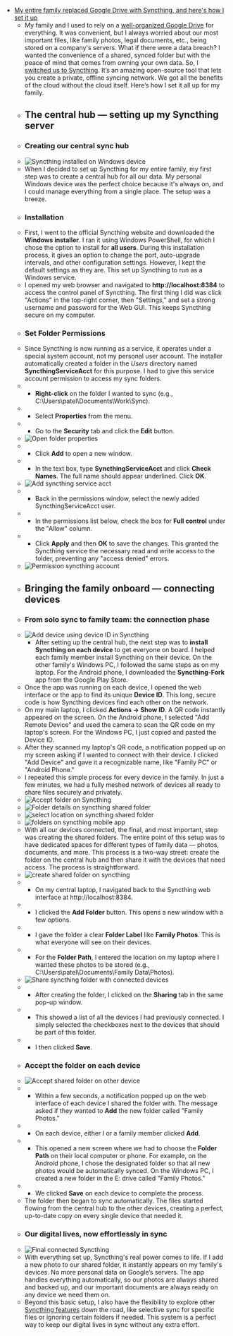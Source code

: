- [My entire family replaced Google Drive with Syncthing, and here's how I set it up](https://www.xda-developers.com/replaced-google-drive-with-syncthing-heres-how-set-up/)
	- My family and I used to rely on a [well-organized Google Drive](https://www.xda-developers.com/tools-keep-google-drive-organized/) for everything. It was convenient, but I always worried about our most important files, like family photos, legal documents, etc., being stored on a company's servers. What if there were a data breach? I wanted the convenience of a shared, synced folder but with the peace of mind that comes from owning your own data. So, I [switched us to Syncthing](https://www.xda-developers.com/replaced-dropbox-with-syncthing-learned-these-things/). It’s an amazing open-source tool that lets you create a private, offline syncing network. We got all the benefits of the cloud without the cloud itself. Here’s how I set it all up for my family.
	- ##  The central hub — setting up my Syncthing server
	- ###  Creating our central sync hub
	- ![Syncthing installed on Windows device](https://static0.xdaimages.com/wordpress/wp-content/uploads/wm/2025/08/syncthing-installed.jpg?q=49&fit=crop&w=825&dpr=2)
	- When I decided to set up Syncthing for my entire family, my first step was to create a central hub for all our data. My personal Windows device was the perfect choice because it's always on, and I could manage everything from a single place. The setup was a breeze.
	- ###  Installation
	- First, I went to the official Syncthing website and downloaded the **Windows installer**. I ran it using Windows PowerShell, for which I chose the option to install for **all users**. During this installation process, it gives an option to change the port, auto-upgrade intervals, and other configuration settings. However, I kept the default settings as they are. This set up Syncthing to run as a Windows service.
	- I opened my web browser and navigated to **http://localhost:8384** to access the control panel of Syncthing. The first thing I did was click "Actions" in the top-right corner, then "Settings," and set a strong username and password for the Web GUI. This keeps Syncthing secure on my computer.
	- ###  Set Folder Permissions
	- Since Syncthing is now running as a service, it operates under a special system account, not my personal user account. The installer automatically created a folder in the _Users_ directory named **SyncthingServiceAcct** for this purpose. I had to give this service account permission to access my sync folders.
	- * **Right-click** on the folder I wanted to sync (e.g., C:\\Users\\patel\\Documents\\Work\\Sync).
	- * Select **Properties** from the menu.
	- * Go to the **Security** tab and click the **Edit** button.
	- ![Open folder properties](https://static0.xdaimages.com/wordpress/wp-content/uploads/wm/2025/08/open-folder-properties.jpg)
	- * Click **Add** to open a new window.
	- * In the text box, type **SyncthingServiceAcct** and click **Check Names**. The full name should appear underlined. Click **OK**.
	- ![Add syncthing service acct](https://static0.xdaimages.com/wordpress/wp-content/uploads/wm/2025/08/add-syncthing-service-acct.jpg)
	- * Back in the permissions window, select the newly added SyncthingServiceAcct user.
	- * In the permissions list below, check the box for **Full control** under the "Allow" column.
	- * Click **Apply** and then **OK** to save the changes. This granted the Syncthing service the necessary read and write access to the folder, preventing any "access denied" errors.
	- ![Permission syncthing account](https://static0.xdaimages.com/wordpress/wp-content/uploads/wm/2025/08/permission-syncthing-account.jpg)
	- ##  Bringing the family onboard — connecting devices
	- ###  From solo sync to family team: the connection phase
	- ![Add device using device ID in Syncthing](https://static0.xdaimages.com/wordpress/wp-content/uploads/wm/2025/08/device-id-add-device.jpg?q=49&fit=crop&w=825&dpr=2)
		- After setting up the central hub, the next step was to **install Syncthing on each device** to get everyone on board. I helped each family member install Syncthing on their device. On the other family's Windows PC, I followed the same steps as on my laptop. For the Android phone, I downloaded the **Syncthing-Fork** app from the Google Play Store.
	- Once the app was running on each device, I opened the web interface or the app to find its unique **Device ID**. This long, secure code is how Syncthing devices find each other on the network.
	- On my main laptop, I clicked **Actions -> Show ID**. A QR code instantly appeared on the screen. On the Android phone, I selected "Add Remote Device" and used the camera to scan the QR code on my laptop's screen. For the Windows PC, I just copied and pasted the Device ID.
	- After they scanned my laptop's QR code, a notification popped up on my screen asking if I wanted to connect with their device. I clicked "Add Device" and gave it a recognizable name, like "Family PC" or "Android Phone."
	- I repeated this simple process for every device in the family. In just a few minutes, we had a fully meshed network of devices all ready to share files securely and privately.
	- ![Accept folder on Syncthing](https://static0.xdaimages.com/wordpress/wp-content/uploads/wm/2025/08/syncthing-android-00.png?q=49&fit=crop&w=480&dpr=2)
	- ![Folder details on syncthing shared folder](https://static0.xdaimages.com/wordpress/wp-content/uploads/wm/2025/08/syncthing-android-01.png?q=49&fit=crop&w=480&dpr=2)
	- ![select location on syncthing shared folder](https://static0.xdaimages.com/wordpress/wp-content/uploads/wm/2025/08/syncthing-android-02.png?q=49&fit=crop&w=480&dpr=2)
	- ![folders on syncthing mobile app](https://static0.xdaimages.com/wordpress/wp-content/uploads/wm/2025/08/syncthing-android-03.png?q=49&fit=crop&w=480&dpr=2)
	- With all our devices connected, the final, and most important, step was creating the shared folders. The entire point of this setup was to have dedicated spaces for different types of family data — photos, documents, and more. This process is a two-way street: create the folder on the central hub and then share it with the devices that need access. The process is straightforward.
	- ![create shared folder on syncthing](https://static0.xdaimages.com/wordpress/wp-content/uploads/wm/2025/08/create-folder.jpg?q=49&fit=crop&w=825&dpr=2)
	- * On my central laptop, I navigated back to the Syncthing web interface at http://localhost:8384\.
	- * I clicked the **Add Folder** button. This opens a new window with a few options.
	- * I gave the folder a clear **Folder Label** like **Family Photos**. This is what everyone will see on their devices.
	- * For the **Folder Path**, I entered the location on my laptop where I wanted these photos to be stored (e.g., C:\\Users\\patel\\Documents\\Family Data\\Photos).
	- ![Share syncthing folder with connected devices](https://static0.xdaimages.com/wordpress/wp-content/uploads/wm/2025/08/share-syncthing-folder.jpg?q=49&fit=crop&w=825&dpr=2)
	- * After creating the folder, I clicked on the **Sharing** tab in the same pop-up window.
	- * This showed a list of all the devices I had previously connected. I simply selected the checkboxes next to the devices that should be part of this folder.
	- * I then clicked **Save**.
	- ###  Accept the folder on each device
	- ![Accept shared folder on other device](https://static0.xdaimages.com/wordpress/wp-content/uploads/wm/2025/08/accespt-shared-folder.jpg?q=49&fit=crop&w=825&dpr=2)
	- * Within a few seconds, a notification popped up on the web interface of each device I shared the folder with. The message asked if they wanted to **Add** the new folder called "Family Photos."
	- * On each device, either I or a family member clicked **Add**.
	- * This opened a new screen where we had to choose the **Folder Path** on their local computer or phone. For example, on the Android phone, I chose the designated folder so that all new photos would be automatically synced. On the Windows PC, I created a new folder in the E: drive called "Family Photos."
	- * We clicked **Save** on each device to complete the process.
	- The folder then began to sync automatically. The files started flowing from the central hub to the other devices, creating a perfect, up-to-date copy on every single device that needed it.
	- ###  Our digital lives, now effortlessly in sync
	- ![Final connected Syncthing](https://static0.xdaimages.com/wordpress/wp-content/uploads/wm/2025/08/final-connected-syncthing.jpg?q=49&fit=crop&w=825&dpr=2)
	- With everything set up, Syncthing's real power comes to life. If I add a new photo to our shared folder, it instantly appears on my family's devices. No more personal data on Google’s servers. The app handles everything automatically, so our photos are always shared and backed up, and our important documents are always ready on any device we need them on.
	- Beyond this basic setup, I also have the flexibility to explore other [Syncthing features](https://www.xda-developers.com/syncthing-ruined-cloud-storage-best-way/) down the road, like selective sync for specific files or ignoring certain folders if needed. This system is a perfect way to keep our digital lives in sync without any extra effort.